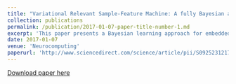 ```yaml
---
title: "Variational Relevant Sample-Feature Machine: A fully Bayesian approach for embedded feature selection"
collection: publications
permalink: /publication/2017-01-07-paper-title-number-1.md
excerpt: 'This paper presents a Bayesian learning approach for embedded feature selection. This approach employs a fully Bayesian framework to achieve a model which is sparse in both sample and feature domains. We introduce a novel multi-step algorithm based on Variational Approximation to efficiently compute all model parameters in order to optimize the maximum a posteriori probability (MAP) measure. Experiments on both synthetic and real datasets verify that the proposed method is successful in feature selection while achieving high accuracy in both regression and classification tasks. Compared to the existing methods, especially its non-fully Bayesian counterpart, the proposed algorithm results in much higher accuracies when the size of learning data is small. Moreover, the proposed method is more reliable (evident by less variance in accuracy) than other competing algorithms.'
date: 2017-01-07
venue: 'Neurocomputing'
paperurl: 'http://www.sciencedirect.com/science/article/pii/S092523121730348X'
---
```



[Download paper here](http://alimirzaei.github.io/files/VRSFM.pdf)

